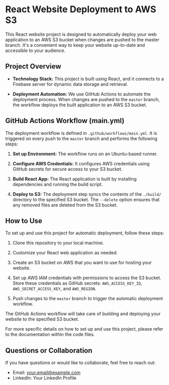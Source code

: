 # React Website Deployment to AWS S3

This React website project is designed to automatically deploy your web application to an AWS S3 bucket when changes are pushed to the master branch. It's a convenient way to keep your website up-to-date and accessible to your audience.

## Project Overview

- **Technology Stack:** This project is built using React, and it connects to a Firebase server for dynamic data storage and retrieval.

- **Deployment Automation:** We use GitHub Actions to automate the deployment process. When changes are pushed to the `master` branch, the workflow deploys the built application to an AWS S3 bucket.

## GitHub Actions Workflow (main.yml)

The deployment workflow is defined in `.github/workflows/main.yml`. It is triggered on every push to the `master` branch and performs the following steps:

1. **Set up Environment:** The workflow runs on an Ubuntu-based runner.

2. **Configure AWS Credentials:** It configures AWS credentials using GitHub secrets for secure access to your S3 bucket.

3. **Build React App:** The React application is built by installing dependencies and running the build script.

4. **Deploy to S3:** The deployment step syncs the contents of the `./build/` directory to the specified S3 bucket. The `--delete` option ensures that any removed files are deleted from the S3 bucket.

## How to Use

To set up and use this project for automatic deployment, follow these steps:

1. Clone this repository to your local machine.

2. Customize your React web application as needed.

3. Create an S3 bucket on AWS that you want to use for hosting your website.

4. Set up AWS IAM credentials with permissions to access the S3 bucket. Store these credentials as GitHub secrets: `AWS_ACCESS_KEY_ID`, `AWS_SECRET_ACCESS_KEY`, and `AWS_REGION`.

5. Push changes to the `master` branch to trigger the automatic deployment workflow.

The GitHub Actions workflow will take care of building and deploying your website to the specified S3 bucket.

For more specific details on how to set up and use this project, please refer to the documentation within the code files.

## Questions or Collaboration

If you have questions or would like to collaborate, feel free to reach out:

- Email: your.email@example.com
- LinkedIn: Your LinkedIn Profile
